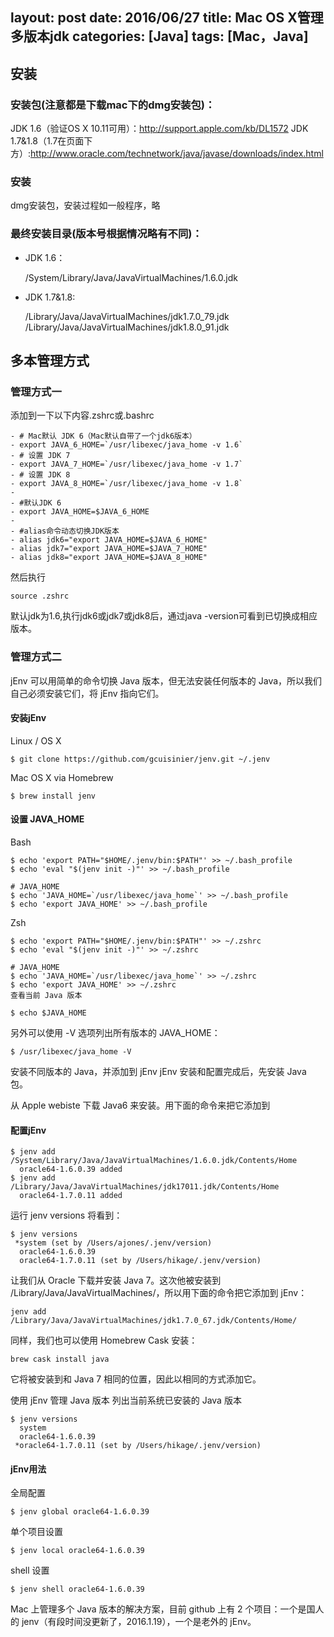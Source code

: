 layout: post
date: 2016/06/27
title: Mac OS X管理多版本jdk
categories: [Java]
tags: [Mac，Java]
---

## 安装
### 安装包(注意都是下载mac下的dmg安装包)：
JDK 1.6（验证OS X 10.11可用）：http://support.apple.com/kb/DL1572
JDK 1.7&1.8（1.7在页面下方）:http://www.oracle.com/technetwork/java/javase/downloads/index.html

### 安装
dmg安装包，安装过程如一般程序，略

### 最终安装目录(版本号根据情况略有不同)：
* JDK 1.6：

	/System/Library/Java/JavaVirtualMachines/1.6.0.jdk

* JDK 1.7&1.8:
	
	/Library/Java/JavaVirtualMachines/jdk1.7.0_79.jdk
	/Library/Java/JavaVirtualMachines/jdk1.8.0_91.jdk

<!--more-->

## 多本管理方式
### 管理方式一

添加到一下以下内容.zshrc或.bashrc

```
- # Mac默认 JDK 6（Mac默认自带了一个jdk6版本）
- export JAVA_6_HOME=`/usr/libexec/java_home -v 1.6`
- # 设置 JDK 7
- export JAVA_7_HOME=`/usr/libexec/java_home -v 1.7`
- # 设置 JDK 8
- export JAVA_8_HOME=`/usr/libexec/java_home -v 1.8`
-
- #默认JDK 6
- export JAVA_HOME=$JAVA_6_HOME
-
- #alias命令动态切换JDK版本
- alias jdk6="export JAVA_HOME=$JAVA_6_HOME"
- alias jdk7="export JAVA_HOME=$JAVA_7_HOME"
- alias jdk8="export JAVA_HOME=$JAVA_8_HOME"
```
然后执行
```
source .zshrc
```

默认jdk为1.6,执行jdk6或jdk7或jdk8后，通过java -version可看到已切换成相应版本。


### 管理方式二
jEnv 可以用简单的命令切换 Java 版本，但无法安装任何版本的 Java，所以我们自己必须安装它们，将 jEnv 指向它们。
#### 安装jEnv
Linux / OS X
```
$ git clone https://github.com/gcuisinier/jenv.git ~/.jenv
```
Mac OS X via Homebrew

```
$ brew install jenv
```

#### 设置 JAVA_HOME

Bash

```
$ echo 'export PATH="$HOME/.jenv/bin:$PATH"' >> ~/.bash_profile
$ echo 'eval "$(jenv init -)"' >> ~/.bash_profile

# JAVA_HOME
$ echo 'JAVA_HOME=`/usr/libexec/java_home`' >> ~/.bash_profile
$ echo 'export JAVA_HOME' >> ~/.bash_profile
```

Zsh

```
$ echo 'export PATH="$HOME/.jenv/bin:$PATH"' >> ~/.zshrc
$ echo 'eval "$(jenv init -)"' >> ~/.zshrc

# JAVA_HOME
$ echo 'JAVA_HOME=`/usr/libexec/java_home`' >> ~/.zshrc
$ echo 'export JAVA_HOME' >> ~/.zshrc
查看当前 Java 版本

$ echo $JAVA_HOME
```

另外可以使用 -V 选项列出所有版本的 JAVA_HOME：

```
$ /usr/libexec/java_home -V
```

安装不同版本的 Java，并添加到 jEnv
jEnv 安装和配置完成后，先安装 Java 包。

从 Apple webiste 下载 Java6 来安装。用下面的命令来把它添加到 

#### 配置jEnv

```
$ jenv add /System/Library/Java/JavaVirtualMachines/1.6.0.jdk/Contents/Home
  oracle64-1.6.0.39 added
$ jenv add /Library/Java/JavaVirtualMachines/jdk17011.jdk/Contents/Home
  oracle64-1.7.0.11 added
```
 
 
运行 jenv versions 将看到：

```
$ jenv versions
 *system (set by /Users/ajones/.jenv/version)
  oracle64-1.6.0.39
  oracle64-1.7.0.11 (set by /Users/hikage/.jenv/version)
```

让我们从 Oracle 下载并安装 Java 7。这次他被安装到 /Library/Java/JavaVirtualMachines/，所以用下面的命令把它添加到 jEnv：

```
jenv add /Library/Java/JavaVirtualMachines/jdk1.7.0_67.jdk/Contents/Home/
```

同样，我们也可以使用 Homebrew Cask 安装：

```
brew cask install java
```

它将被安装到和 Java 7 相同的位置，因此以相同的方式添加它。

使用 jEnv 管理 Java 版本
列出当前系统已安装的 Java 版本

```
$ jenv versions
  system
  oracle64-1.6.0.39
 *oracle64-1.7.0.11 (set by /Users/hikage/.jenv/version)
```

#### jEnv用法
全局配置

```
$ jenv global oracle64-1.6.0.39
```

单个项目设置

```
$ jenv local oracle64-1.6.0.39
```

shell 设置

```
$ jenv shell oracle64-1.6.0.39
```

Mac 上管理多个 Java 版本的解决方案，目前 github 上有 2 个项目：一个是国人的 jenv（有段时间没更新了，2016.1.19），一个是老外的 jEnv。